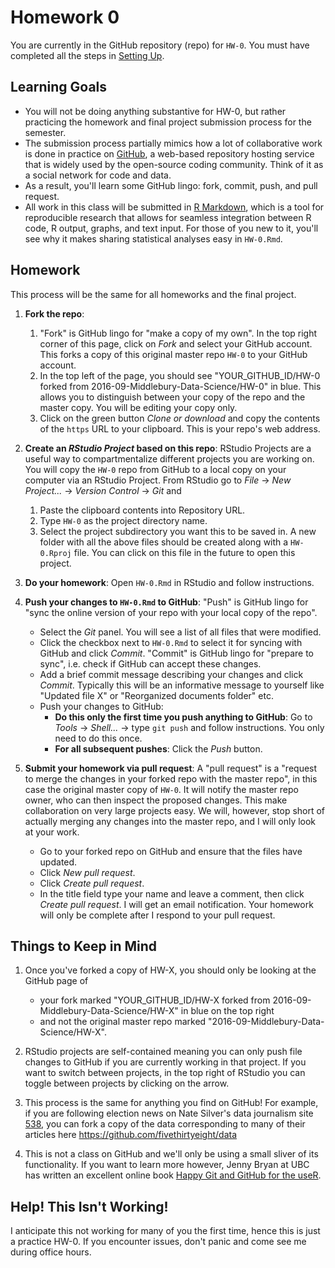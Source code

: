 Homework 0
================

You are currently in the GitHub repository (repo) for `HW-0`. You must have completed all the steps in [Setting Up](https://rudeboybert.github.io/MATH216/jekyll/update/2016/09/12/getting-started.html).

Learning Goals
--------------

-   You will not be doing anything substantive for HW-0, but rather practicing the homework and final project submission process for the semester.
-   The submission process partially mimics how a lot of collaborative work is done in practice on [GitHub](https://github.com/), a web-based repository hosting service that is widely used by the open-source coding community. Think of it as a social network for code and data.
-   As a result, you'll learn some GitHub lingo: fork, commit, push, and pull request.
-   All work in this class will be submitted in [R Markdown](http://rmarkdown.rstudio.com/), which is a tool for reproducible research that allows for seamless integration between R code, R output, graphs, and text input. For those of you new to it, you'll see why it makes sharing statistical analyses easy in `HW-0.Rmd`.

Homework
--------

This process will be the same for all homeworks and the final project.

1.  **Fork the repo**:
    1.  "Fork" is GitHub lingo for "make a copy of my own". In the top right corner of this page, click on *Fork* and select your GitHub account. This forks a copy of this original master repo `HW-0` to your GitHub account.
    2.  In the top left of the page, you should see "YOUR\_GITHUB\_ID/HW-0 forked from 2016-09-Middlebury-Data-Science/HW-0" in blue. This allows you to distinguish between your copy of the repo and the master copy. You will be editing your copy only.
    3.  Click on the green button *Clone or download* and copy the contents of the `https` URL to your clipboard. This is your repo's web address.

2.  **Create an *RStudio Project* based on this repo**: RStudio Projects are a useful way to compartmentalize different projects you are working on. You will copy the `HW-0` repo from GitHub to a local copy on your computer via an RStudio Project. From RStudio go to *File* -&gt; *New Project...* -&gt; *Version Control* -&gt; *Git* and
    1.  Paste the clipboard contents into Repository URL.
    2.  Type `HW-0` as the project directory name.
    3.  Select the project subdirectory you want this to be saved in. A new folder with all the above files should be created along with a `HW-0.Rproj` file. You can click on this file in the future to open this project.

3.  **Do your homework**: Open `HW-0.Rmd` in RStudio and follow instructions.
4.  **Push your changes to `HW-0.Rmd` to GitHub**: "Push" is GitHub lingo for "sync the online version of your repo with your local copy of the repo".
    -   Select the *Git* panel. You will see a list of all files that were modified.
    -   Click the checkbox next to `HW-0.Rmd` to select it for syncing with GitHub and click *Commit*. "Commit" is GitHub lingo for "prepare to sync", i.e. check if GitHub can accept these changes.
    -   Add a brief commit message describing your changes and click *Commit*. Typically this will be an informative message to yourself like "Updated file X" or "Reorganized documents folder" etc.
    -   Push your changes to GitHub:
        -   **Do this only the first time you push anything to GitHub**: Go to *Tools* -&gt; *Shell...* -&gt; type `git push` and follow instructions. You only need to do this once.
        -   **For all subsequent pushes**: Click the *Push* button.

5.  **Submit your homework via pull request**: A "pull request" is a "request to merge the changes in your forked repo with the master repo", in this case the original master copy of `HW-0`. It will notify the master repo owner, who can then inspect the proposed changes. This make collaboration on very large projects easy. We will, however, stop short of actually merging any changes into the master repo, and I will only look at your work.
    -   Go to your forked repo on GitHub and ensure that the files have updated.
    -   Click *New pull request*.
    -   Click *Create pull request*.
    -   In the title field type your name and leave a comment, then click *Create pull request*. I will get an email notification. Your homework will only be complete after I respond to your pull request.

Things to Keep in Mind
----------------------

1.  Once you've forked a copy of HW-X, you should only be looking at the GitHub page of
    -   your fork marked "YOUR\_GITHUB\_ID/HW-X forked from 2016-09-Middlebury-Data-Science/HW-X" in blue on the top right
    -   and not the original master repo marked "2016-09-Middlebury-Data-Science/HW-X".

2.  RStudio projects are self-contained meaning you can only push file changes to GitHub if you are currently working in that project. If you want to switch between projects, in the top right of RStudio you can toggle between projects by clicking on the arrow.
3.  This process is the same for anything you find on GitHub! For example, if you are following election news on Nate Silver's data journalism site [538](http://fivethirtyeight.com/), you can fork a copy of the data corresponding to many of their articles here <https://github.com/fivethirtyeight/data>
4.  This is not a class on GitHub and we'll only be using a small sliver of its functionality. If you want to learn more however, Jenny Bryan at UBC has written an excellent online book [Happy Git and GitHub for the useR](http://happygitwithr.com/).

Help! This Isn't Working!
-------------------------

I anticipate this not working for many of you the first time, hence this is just a practice HW-0. If you encounter issues, don't panic and come see me during office hours.
